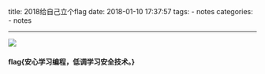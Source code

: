 title: 2018给自己立个flag
date: 2018-01-10 17:37:57
tags:
	- notes
categories:
	- notes

---


![](https://i.imgur.com/Rwceaom.jpg)

<!--more-->

#### flag{安心学习编程，低调学习安全技术。}
